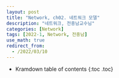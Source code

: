 ```yaml
---
layout: post
title: "Network, ch02. 네트워크 모델"
description: "네트워크, 전중남교수님"
categories: [Network]
tags: [2022-1, Network, 전중남]
use_math: true
redirect_from:
  - /2022/03/10
---
```


* Kramdown table of contents
{:toc .toc} 

